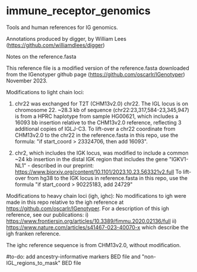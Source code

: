 # immune_receptor_genomics
Tools and human references for IG genomics. 

Annotations produced by digger, by William Lees (https://github.com/williamdlees/digger)

Notes on the reference.fasta

   This reference file is a modified version of the reference.fasta downloaded from the IGenotyper github page (https://github.com/oscarlr/IGenotyper) November 2023.

Modifications to light chain loci:
1) chr22 was exchanged for T2T (CHM13v2.0) chr22. The IGL locus is on chromosome 22.
   ~28.3 kb of sequence (chr22:23,317,584-23,345,947) is from a HPRC haplotype from sample HG00621, which includes a 16093 bb insertion relative to the CHM13v2.0 reference, reflecting 3 additional copies of IGLJ-C3.
   To lift-over a chr22 coordinate from CHM13v2.0 to the chr22 in the reference.fasta in this repo, use the formula: "if start_coord > 23324706, then add 16093".

2) chr2, which includes the IGK locus, was modified to include a common ~24 kb insertion in the distal IGK region that includes the gene "IGKV1-NL1" - described in our preprint: https://www.biorxiv.org/content/10.1101/2023.10.23.563321v2.full
To lift-over from hg38 to the IGK locus in reference.fasta in this repo, use the formula "if start_coord > 90225183, add 24729"

Modifications to heavy chain loci (igh, ighc):
   No modifications to igh were made in this repo relative to the igh reference at https://github.com/oscarlr/IGenotyper. For a description of this igh reference, see our publications:
   i) https://www.frontiersin.org/articles/10.3389/fimmu.2020.02136/full
   ii) https://www.nature.com/articles/s41467-023-40070-x
   which describe the igh franken reference.
   
   The ighc reference sequence is from CHM13v2.0, without modification.

#to-do: add ancestry-informative markers BED file and "non-IGL_regions_to_mask" BED file
